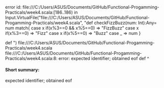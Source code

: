error id: file:///C:/Users/ASUS/Documents/GitHub/Functional-Progamming-Practicals/week4.scala:[186..186) in Input.VirtualFile("file:///C:/Users/ASUS/Documents/GitHub/Functional-Progamming-Practicals/week4.scala", "def checkFizzBuzz(num: Int):Any= num match{
    case x if(x%3==0 && x%5==0) => "FizzBuzz"
    case x if(x%3==0) => "Fizz"
    case x if(x%5==0) => "Buzz"
    case _ => num
}

def ")
file:///C:/Users/ASUS/Documents/GitHub/Functional-Progamming-Practicals/week4.scala
file:///C:/Users/ASUS/Documents/GitHub/Functional-Progamming-Practicals/week4.scala:8: error: expected identifier; obtained eof
def 
    ^
#### Short summary: 

expected identifier; obtained eof